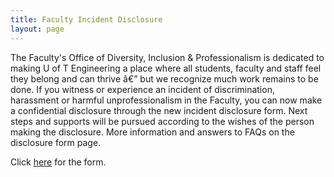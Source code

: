 ```yaml
---
title: Faculty Incident Disclosure
layout: page
---
```


<p> The Faculty's Office of Diversity, Inclusion & Professionalism is dedicated to making U of T Engineering a place where all students, faculty and staff feel they belong and can thrive â€” but we recognize much work remains to be done. If you witness or experience an incident of discrimination, harassment or harmful unprofessionalism in the Faculty, you can now make a confidential disclosure through the new incident disclosure form. Next steps and supports will be pursued according to the wishes of the person making the disclosure. More information and answers to FAQs on the disclosure form page.</p>
<p> Click <a href='https://www.engineering.utoronto.ca/about/equity-diversity-and-inclusion/disclosing-incidents-of-bias-discrimination-harassment-or-unprofessionalism' target='_blank'>here</a> for the form.</p> <!-- Main Content End -->